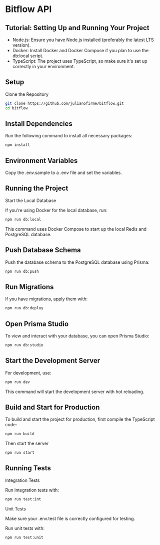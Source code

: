 # Bitflow API

## Tutorial: Setting Up and Running Your Project
- Node.js: Ensure you have Node.js installed (preferably the latest LTS version).
- Docker: Install Docker and Docker Compose if you plan to use the db:local script.
- TypeScript: The project uses TypeScript, so make sure it's set up correctly in your environment.

## Setup
Clone the Repository

```bash
git clone https://github.com/julianofirme/bitflow.git
cd bitflow
```

## Install Dependencies

Run the following command to install all necessary packages:

```bash
npm install
```

## Environment Variables

Copy the .env.sample to a .env file and set the variables.

## Running the Project
Start the Local Database

If you're using Docker for the local database, run:
```bash
npm run db:local
```
This command uses Docker Compose to start up the local Redis and PostgreSQL database.

## Push Database Schema

Push the database schema to the PostgreSQL database using Prisma:
```bash
npm run db:push
```

## Run Migrations

If you have migrations, apply them with:
``` bash
npm run db:deploy
```
## Open Prisma Studio

To view and interact with your database, you can open Prisma Studio:
```bash
npm run db:studio
```

## Start the Development Server

For development, use:
```bash
npm run dev
```
This command will start the development server with hot reloading.

## Build and Start for Production

To build and start the project for production, first compile the TypeScript code:
```bash
npm run build
```
Then start the server
```bash
npm run start
```

## Running Tests
Integration Tests

Run integration tests with:

```bash
npm run test:int
```
Unit Tests

Make sure your .env.test file is correctly configured for testing.

Run unit tests with:

```bash
npm run test:unit
```